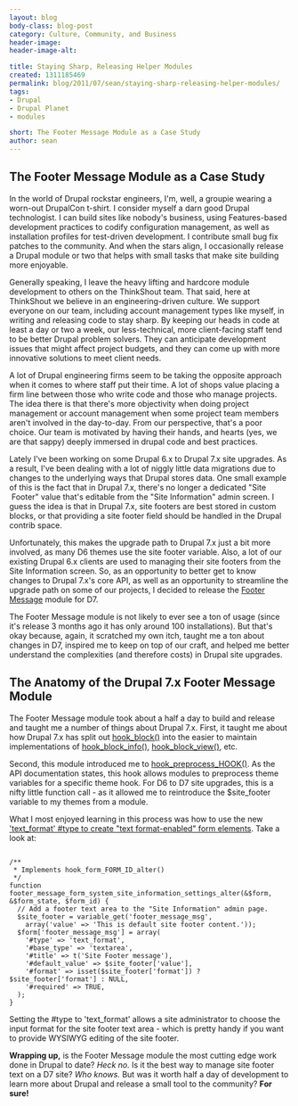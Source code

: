 ```yaml
---
layout: blog
body-class: blog-post
category: Culture, Community, and Business
header-image:
header-image-alt:

title: Staying Sharp, Releasing Helper Modules
created: 1311185469
permalink: blog/2011/07/sean/staying-sharp-releasing-helper-modules/
tags:
- Drupal
- Drupal Planet
- modules

short: The Footer Message Module as a Case Study
author: sean
---
```

<h2>The Footer Message Module as a Case Study</h2><p>In the world of Drupal rockstar engineers, I'm, well, a groupie wearing a worn-out DrupalCon t-shirt. I consider myself a darn good Drupal technologist. I can build sites like nobody's business, using Features-based development practices to codify configuration management, as well as installation profiles for test-driven development. I contribute small bug fix patches to the community. And when the stars align, I occasionally release a Drupal module or two that helps with small tasks that make site building more enjoyable.</p><!-- break --><p>Generally speaking, I leave the heavy lifting and hardcore module development to others on the ThinkShout team. That said, here at ThinkShout we believe in an engineering-driven culture. We support everyone on our team, including account management types like myself, in writing and releasing code to stay sharp. By keeping our heads in code at least a day or two a week, our less-technical, more client-facing staff tend to be better Drupal problem solvers. They can anticipate development issues that might affect project budgets, and they can come up with more innovative solutions to meet client needs.</p><p>A lot of Drupal engineering firms seem to be taking the opposite approach when it comes to where staff put their time. A lot of shops value placing a firm line between those who write code and those who manage projects. The idea there is that there's more objectivity when doing project management or account management when some project team members aren't involved in the day-to-day. From our perspective, that's a poor choice. Our team is motivated by having their hands, and hearts (yes, we are that sappy) deeply immersed in drupal code and best practices.</p><p>Lately I've been working on some Drupal 6.x to Drupal 7.x site upgrades. As a result, I've been dealing with a lot of niggly little data migrations due to changes to the underlying ways that Drupal stores data. One small example of this is the fact that in Drupal 7.x, there's no longer a dedicated "Site &nbsp;Footer" value that's editable from the "Site Information" admin screen. I guess the idea is that in Drupal 7.x, site footers are best stored in custom blocks, or that providing a site footer field should be handled in the Drupal contrib space.</p><p>Unfortunately, this makes the upgrade path to Drupal 7.x just a bit more involved, as many D6 themes use the site footer variable. Also, a lot of our existing Drupal 6.x clients are used to managing their site footers from the Site Information screen. So, as an opportunity to better get to know changes to Drupal 7.x's core API, as well as an opportunity to streamline the upgrade path on some of our projects, I decided to release the&nbsp;<a href="http://drupal.org/project/footer_message" target="_blank">Footer Message</a> module for D7.</p><p>The Footer Message module is not likely to ever see a ton of usage (since it's release 3 months ago it has only around 100 installations). But that's okay because, again, it scratched my own itch, taught me a ton about changes in D7, inspired me to keep on top of our craft, and helped me better understand the complexities (and therefore costs) in Drupal site upgrades.</p><h2>The Anatomy of the Drupal 7.x Footer Message Module</h2><p>The Footer Message module took about a half a day to build and release and taught me a number of things about Drupal 7.x. First, it taught me about how Drupal 7.x has split out&nbsp;<a href="http://api.drupal.org/api/drupal/developer--hooks--core.php/function/hook_block/6" target="_blank">hook_block()</a> into the easier to maintain implementations of&nbsp;<a href="http://api.drupal.org/api/drupal/modules--block--block.api.php/function/hook_block_info/7" target="_blank">hook_block_info()</a>, <a href="http://api.drupal.org/api/drupal/modules--block--block.api.php/function/hook_block_view/7" target="_blank">hook_block_view()</a>, etc.</p><p>Second, this module introduced me to <a href="http://api.drupal.org/api/drupal/modules--system--theme.api.php/function/hook_preprocess_HOOK/7" target="_blank">hook_preprocess_HOOK()</a>. As the API documentation states, this hook allows modules to preprocess theme variables for a specific theme hook. For D6 to D7 site upgrades, this is a nifty little function call - as it allowed me to reintroduce the $site_footer variable to my themes from a module.</p><p>What I most enjoyed learning in this process was how to use the new <a href="http://drupal.org/update/modules/6/7#text_format" target="_blank">'text_format' #type to create "text format-enabled" form elements</a>. Take a look at:</p>
<pre><code>
/**
 * Implements hook_form_FORM_ID_alter()
 */
function footer_message_form_system_site_information_settings_alter(&amp;$form, &amp;$form_state, $form_id) {
  // Add a footer text area to the "Site Information" admin page.
  $site_footer = variable_get('footer_message_msg',
    array('value' =&gt; 'This is default site footer content.'));
  $form['footer_message_msg'] = array(
    '#type' =&gt; 'text_format',
    '#base_type' =&gt; 'textarea',
    '#title' =&gt; t('Site Footer message'),
    '#default_value' =&gt; $site_footer['value'],
    '#format' =&gt; isset($site_footer['format']) ? $site_footer['format'] : NULL,
    '#required' =&gt; TRUE,
  );
}
</code></pre>
<p>Setting the #type to 'text_format' allows a site administrator to choose the input format for the site footer text area - which is pretty handy if you want to provide WYSIWYG editing of the site footer.</p><p><strong>Wrapping up,</strong> is the Footer Message module the most cutting edge work done in Drupal to date? <em>Heck no.</em> Is it the best way to manage site footer text on a D7 site? <em>Who knows.</em> But was it worth half a day of development to learn more about Drupal and release a small tool to the community? <strong>For sure!</strong></p>
